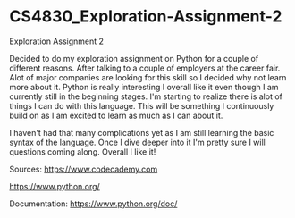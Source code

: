 CS4830_Exploration-Assignment-2
===============================

Exploration Assignment 2

Decided to do my exploration assignment on Python for a couple of different reasons. After talking to a couple of employers at the career fair. Alot of major companies are looking for this skill so I decided why not learn more about it.  Python is really interesting I overall like it even though I am currently still in the beginning stages. I'm starting to realize there is alot of things I can do with this language. This will be something I continuously build on as I am excited to learn as much as I can about it.

I haven't had that many complications yet as I am still learning the basic syntax of the language.  Once I dive deeper into it I'm pretty sure I will questions coming along. Overall I like it!

Sources:
https://www.codecademy.com

https://www.python.org/

Documentation:
https://www.python.org/doc/
